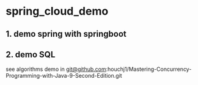 # spring_cloud_demo
## 1. demo spring with springboot
## 2. demo SQL

see algorithms demo in git@github.com:houchj1/Mastering-Concurrency-Programming-with-Java-9-Second-Edition.git


